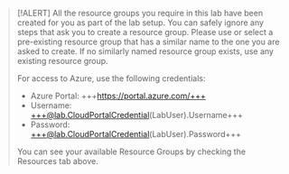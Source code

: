 > [!ALERT] All the resource groups you require in this lab have been created for you as part of the lab setup. You can safely ignore any steps that ask you to create a resource group. Please use or select a pre-existing resource group that has a similar name to the one you are asked to create. If no similarly named resource group exists, use any existing resource group.
>
> For access to Azure, use the following credentials:
>
> - Azure Portal: +++https://portal.azure.com/+++
> - Username: +++@lab.CloudPortalCredential(LabUser).Username+++
> - Password: +++@lab.CloudPortalCredential(LabUser).Password+++
>
> You can see your available Resource Groups by checking the Resources tab above.
